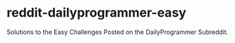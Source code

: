 # reddit-dailyprogrammer-easy
Solutions to the Easy Challenges Posted on the DailyProgrammer Subreddit.
